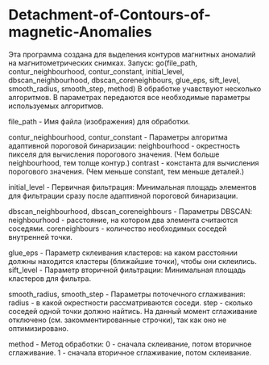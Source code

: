# Detachment-of-Contours-of-magnetic-Anomalies
Эта программа создана для выделения контуров магнитных аномалий на магнитометрических снимках.
Запуск: go(file_path, contur_neighbourhood, contur_constant, initial_level,
                      dbscan_neighbourhood, dbscan_coreneighbours, glue_eps, sift_level,
                      smooth_radius, smooth_step, method)
В обработке учавствуют несколько алгоритмов. В параметрах передаются все необходимые параметры используемых алгоритмов.
 
file_path                                 - Имя файла (изображения) для обработки.

contur_neighbourhood, contur_constant  - Параметры алгоритма адаптивной пороговой бинаризации: neighbourhood -
                                         окрестность пикселя для вычисления порогового значения.
                                         (Чем больше neighbourhood, тем толще контур.)
                                         contrast - константа для вычисления порогового значения.
                                         (Чем меньше constant, тем меньше деталей.)

initial_level                          - Первичная фильтрация:
                                         Минимальная площадь элементов для фильтрации сразу после адаптивной пороговой бинаризации.

dbscan_neighbourhood, dbscan_coreneighbours - Параметры DBSCAN: neighbourhood - расстояние, на котором два элемента считаются соседями.
                                                             coreneighbours - количество необходимых соседей внутренней точки.

glue_eps                            - Параметр склеивания кластеров: на каком расстоянии должны находится кластеры (ближайшие точки),
                                              чтобы они склеились.
sift_level                                  - Параметр вторичной фильтрации: Минимальная площадь кластеров для фильтра.

smooth_radius, smooth_step                  - Параметры поточечного сглаживания: radius - в какой окрестности рассматриваются соседи.
                                                                                  step - сколько соседей одной точки должно найтись.
                                             На данный момент сглаживание отключено (см. закомментированные строчки), так как оно не оптимизировано.

method                                      - Метод обработки: 0 - сначала склеивание, потом вторичное сглаживание.
                                                               1 - сначала вторичное сглаживание, потом склеивание.

